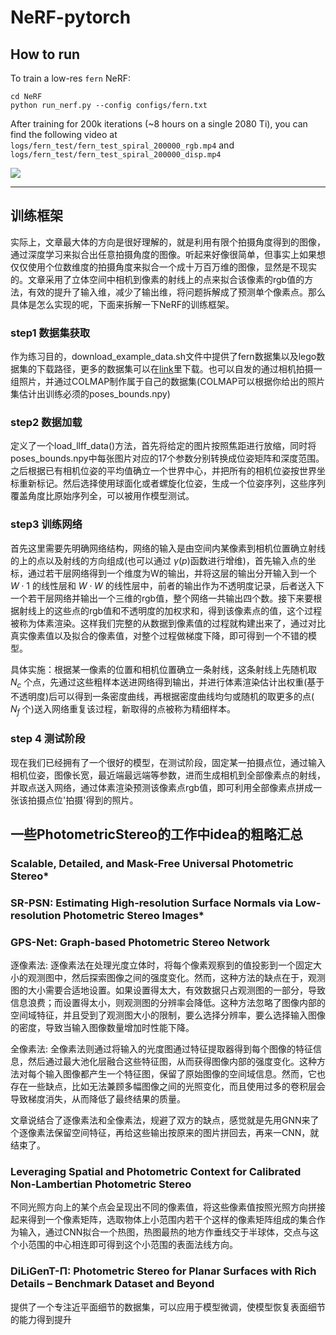 # NeRF-pytorch
## How to run

To train a low-res `fern` NeRF:
```
cd NeRF
python run_nerf.py --config configs/fern.txt
```
After training for 200k iterations (~8 hours on a single 2080 Ti), you can find the following video at `logs/fern_test/fern_test_spiral_200000_rgb.mp4` and `logs/fern_test/fern_test_spiral_200000_disp.mp4`

![](https://user-images.githubusercontent.com/7057863/78473081-58ea1600-7770-11ea-92ce-2bbf6a3f9add.gif)

---

## 训练框架

实际上，文章最大体的方向是很好理解的，就是利用有限个拍摄角度得到的图像，通过深度学习来拟合出任意拍摄角度的图像。听起来好像很简单，但事实上如果想仅仅使用个位数维度的拍摄角度来拟合一个成十万百万维的图像，显然是不现实的。文章采用了立体空间中相机到像素的射线上的点来拟合该像素的rgb值的方法，有效的提升了输入维，减少了输出维，将问题拆解成了预测单个像素点。那么具体是怎么实现的呢，下面来拆解一下NeRF的训练框架。

### step1 数据集获取

作为练习目的，download_example_data.sh文件中提供了fern数据集以及lego数据集的下载路径，更多的数据集可以在[link](https://drive.google.com/drive/folders/128yBriW1IG_3NJ5Rp7APSTZsJqdJdfc1)里下载。也可以自发的通过相机拍摄一组照片，并通过COLMAP制作属于自己的数据集(COLMAP可以根据你给出的照片集估计出训练必须的poses_bounds.npy)

### step2 数据加载

定义了一个load_llff_data()方法，首先将给定的图片按照焦距进行放缩，同时将poses_bounds.npy中每张图片对应的17个参数分别转换成位姿矩阵和深度范围。之后根据已有相机位姿的平均值确立一个世界中心，并把所有的相机位姿按世界坐标重新标记。然后选择使用球面化或者螺旋化位姿，生成一个位姿序列，这些序列覆盖角度比原始序列全，可以被用作模型测试。

### step3 训练网络

首先这里需要先明确网络结构，网络的输入是由空间内某像素到相机位置确立射线的上的点以及射线的方向组成(也可以通过 $\gamma(p)$函数进行增维)，首先输入点的坐标，通过若干层网络得到一个维度为W的输出，并将这层的输出分开输入到一个 $W\cdot 1$ 的线性层和 $W\cdot W$ 的线性层中，前者的输出作为不透明度记录，后者送入下一个若干层网络并输出一个三维的rgb值，整个网络一共输出四个数。接下来要根据射线上的这些点的rgb值和不透明度的加权求和，得到该像素点的值，这个过程被称为体素渲染。这样我们完整的从数据到像素值的过程就构建出来了，通过对比真实像素值以及拟合的像素值，对整个过程做梯度下降，即可得到一个不错的模型。

具体实施：根据某一像素的位置和相机位置确立一条射线，这条射线上先随机取 $N_c$ 个点，先通过这些粗样本送进网络得到输出，并进行体素渲染估计出权重(基于不透明度)后可以得到一条密度曲线，再根据密度曲线均匀或随机的取更多的点( $N_f$ 个)送入网络重复该过程，新取得的点被称为精细样本。

### step 4 测试阶段

现在我们已经拥有了一个很好的模型，在测试阶段，固定某一拍摄点位，通过输入相机位姿，图像长宽，最近端最远端等参数，进而生成相机到全部像素点的射线，并取点送入网络，通过体素渲染预测该像素点rgb值，即可利用全部像素点拼成一张该拍摄点位'拍摄'得到的照片。

## 一些PhotometricStereo的工作中idea的粗略汇总

### Scalable, Detailed, and Mask-Free Universal Photometric Stereo*

### SR-PSN: Estimating High-resolution Surface Normals via Low-resolution Photometric Stereo Images*

### GPS-Net: Graph-based Photometric Stereo Network

逐像素法: 逐像素法在处理光度立体时，将每个像素观察到的值投影到一个固定大小的观测图中，然后探索图像之间的强度变化。然而，这种方法的缺点在于，观测图的大小需要合适地设置。如果设置得太大，有效数据只占观测图的一部分，导致信息浪费；而设置得太小，则观测图的分辨率会降低。这种方法忽略了图像内部的空间域特征，并且受到了观测图大小的限制，要么选择分辨率，要么选择输入图像的密度，导致当输入图像数量增加时性能下降。

全像素法: 全像素法则通过将输入的光度图通过特征提取器得到每个图像的特征信息，然后通过最大池化层融合这些特征图，从而获得图像内部的强度变化。这种方法对每个输入图像都产生一个特征图，保留了原始图像的空间域信息。然而，它也存在一些缺点，比如无法兼顾多幅图像之间的光照变化，而且使用过多的卷积层会导致梯度消失，从而降低了最终结果的质量。

文章说结合了逐像素法和全像素法，规避了双方的缺点，感觉就是先用GNN来了个逐像素法保留空间特征，再给这些输出按原来的图片拼回去，再来一CNN，就结束了。

### Leveraging Spatial and Photometric Context for Calibrated Non-Lambertian Photometric Stereo

不同光照方向上的某个点会呈现出不同的像素值，将这些像素值按照光照方向拼接起来得到一个像素矩阵，选取物体上小范围内若干个这样的像素矩阵组成的集合作为输入，通过CNN拟合一个热图，热图最热的地方作垂线交于半球体，交点与这个小范围的中心相连即可得到这个小范围的表面法线方向。

### DiLiGenT-Π: Photometric Stereo for Planar Surfaces with Rich Details – Benchmark Dataset and Beyond

提供了一个专注近平面细节的数据集，可以应用于模型微调，使模型恢复表面细节的能力得到提升












